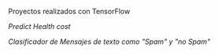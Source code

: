 Proyectos realizados con TensorFlow

*Predict Health cost*

*Clasificador de Mensajes de texto como "Spam" y "no Spam"*

